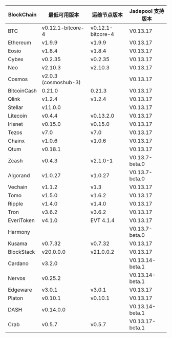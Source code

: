 | BlockChain  | 最低可用版本| 运维节点版本 | Jadepool 支持版本 |
| ----------- | ---------- | ---------- | ---------- |
| BTC         | v0.12.1-bitcore-4    |    v0.12.1-bitcore-4  | V0.13.17 |
| Ethereum    | v1.9.9     |     	v1.9.9 | V0.13.17 |
| Eosio       | v1.8.4 | v1.8.4 | V0.13.17 |
| Cybex       | v0.2.35    |   	v0.2.35  | V0.13.17 |
| Neo         | v2.10.3    |    	v2.10.3 | V0.13.17    |
| Cosmos      | v2.0.3 (cosmoshub-3)     |      | V0.13.17 |
| BitcoinCash | 0.21.0     | 0.21.3   | V0.13.17 |
| Qlink       | v1.2.4     |  	v1.2.4    | V0.13.17 |
| Stellar     | v11.0.0    |     | V0.13.17 |
| Litecoin    | v0.4.4     |   v0.13.2.0   | V0.13.17 |
| Irisnet     | v0.15.0    |  v0.15.0	   | V0.13.17 |
| Tezos       | v7.0   | v7.0     | V0.13.17 |
| Chainx      | v1.0.6     |  v1.0.6    | V0.13.17 |
| Qtum        | v0.18.1    |     | V0.13.17 |
| Zcash       | v0.4.3     |   	v2.1.0-1   | V0.13.7-beta.0 |
| Algorand    | v1.0.27    |  v1.0.27    | V0.13.7-beta.0 |
| Vechain     | v1.1.2     |  v1.3    | V0.13.17 |
| Tomo        | v1.5.0     |   v1.6.2   | V0.13.17 |
| Ripple      | v1.4.0     |  	v1.4.0    | V0.13.17 |
| Tron        | v3.6.2 |     	v3.6.2       | V0.13.17 |
| EveriToken  | v4.1.0 |     EVT 4.1.4       | V0.13.17 |
| Harmony     |            |            | V0.13.7-beta.0 |
| Kusama      | v0.7.32    |  v0.7.32   | V0.13.17 |
| BlockStack  | v20.0.0.0 |     	v21.0.0.2       | V0.13.17 |
| Cardano     | v3.2.0     |            | V0.13.14-beta.1           |
| Nervos      | v0.25.2   |            |  V0.13.14-beta.1        |
| Edgeware    | v3.0.1    | v3.0.1     |  V0.13.17          |
| Platon      | v0.10.1   | v0.10.1  |  V0.13.17  |
| DASH        | v0.14.0.0   |        |  V0.13.14-beta.1  |
| Crab        |  v0.5.7   |   v0.5.7      |  V0.13.17-beta.1  |
